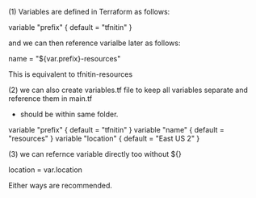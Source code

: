
(1) 
Variables are defined in Terraform as follows: 

variable "prefix" {
default = "tfnitin"
}


and we can then reference varialbe later as follows: 

name     = "${var.prefix}-resources"


This is equivalent to tfnitin-resources

(2) we can also create variables.tf file to keep all variables separate and reference them in main.tf

- should be within same folder. 


variable "prefix" { default = "tfnitin" }
variable "name" { default = "resources" }
variable "location" { default = "East US 2" }


(3) we can refernce variable directly too without ${}

location = var.location

Either ways are recommended.
